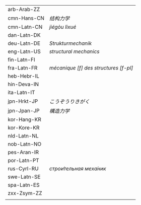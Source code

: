 | | |
|-|-|
| arb-Arab-ZZ |  |
| cmn-Hans-CN | _结构力学_ |
| cmn-Latn-CN | _jiégòu lìxué_ |
| dan-Latn-DK |  |
| deu-Latn-DE | _Strukturmechanik_ |
| eng-Latn-US | _structural mechanics_ |
| fin-Latn-FI |  |
| fra-Latn-FR | _mécanique [f] des structures [f-pl]_ |
| heb-Hebr-IL |  |
| hin-Deva-IN |  |
| ita-Latn-IT |  |
| jpn-Hrkt-JP | _こうぞうりきがく_ |
| jpn-Jpan-JP | _構造力学_ |
| kor-Hang-KR |  |
| kor-Kore-KR |  |
| nld-Latn-NL |  |
| nob-Latn-NO |  |
| pes-Aran-IR |  |
| por-Latn-PT |  |
| rus-Cyrl-RU | _строи́тельная меха́ник_ |
| swe-Latn-SE |  |
| spa-Latn-ES |  |
| zxx-Zsym-ZZ |  |
|  |  |
